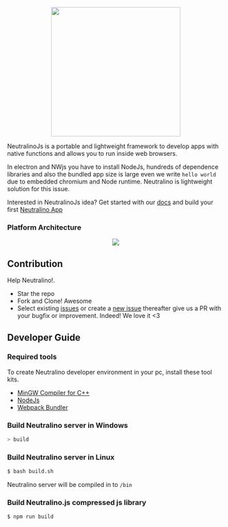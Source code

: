 <div align="center">
  <img src="https://cdn.rawgit.com/neutralinojs/neutralinojs.github.io/b667f2c2/docs/nllogo.png" style="width:300px;"/>
</div>

NeutralinoJs is a portable and lightweight framework to develop apps with native functions and allows you to run inside web browsers. 

In electron and NWjs you have to install NodeJs, hundreds of dependence libraries and also the bundled app size is large even we write `hello world` due to embedded chromium and Node runtime. Neutralino is lightweight solution for this issue.

Interested in NeutralinoJs idea? Get started with our [docs](https://neutralinojs.github.io/docs/#/) and build your first [Neutralino App](https://neutralinojs.github.io/docs/#/gettingstarted/firstapp) 

### Platform Architecture

<div align="center">
  <img src="https://rawgit.com/neutralinojs/neutralinojs.github.io/master/docs/architecture.png">
</div>

## Contribution

Help Neutralino!.

- Star the repo
- Fork and Clone! Awesome
- Select existing [issues](https://github.com/neutralinojs/neutralinojs/issues) or create a [new issue](https://github.com/neutralinojs/neutralinojs/issues/new) thereafter give us a PR with your bugfix or improvement. Indeed! We love it <3 

## Developer Guide

### Required tools 

To create Neutralino developer environment in your pc, install these tool kits.

- [MinGW Compiler for C++](http://mingw.org/)
- [NodeJs](https://nodejs.org/en/download/)
- [Webpack Bundler](https://webpack.js.org/)

### Build Neutralino server in Windows

```bash
> build
```

### Build Neutralino server in Linux

```bash
$ bash build.sh
```

Neutralino server will be compiled in to `/bin`

### Build Neutralino.js compressed js library

```bash
$ npm run build
```





